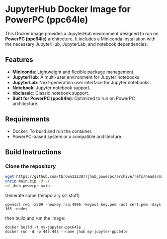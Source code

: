 # JupyterHub Docker Image for PowerPC (ppc64le)

This Docker image provides a JupyterHub environment designed to run on **PowerPC (ppc64le)** architecture. It includes a Miniconda installation with the necessary JupyterHub, JupyterLab, and notebook dependencies.

## Features
- **Miniconda**: Lightweight and flexible package management.
- **JupyterHub**: A multi-user environment for Jupyter notebooks.
- **JupyterLab**: Next-generation user interface for Jupyter notebooks.
- **Notebook**: Jupyter notebook support.
- **nbclassic**: Classic notebook support.
- **Built for PowerPC (ppc64le)**: Optimized to run on PowerPC architecture.

## Requirements
- Docker: To build and run the container.
- PowerPC-based system or a compatible architecture.

## Build Instructions

### Clone the repository

```bash
wget https://github.com/tbrown122387/jhub_powerpc/archive/refs/heads/main.zip
unzip main.zip -d ./
cd jhub_powerpc-main
```

Generate some (temporary ssl stuff)
```
openssl req -x509 -newkey rsa:4096 -keyout key.pem -out cert.pem -days 365 -nodes
```

then build and run the image:

```
docker build -t my-jupyter-ppc64le .
docker run -d -p 443:443 --name jhub my-jupyter-ppc64le
```
